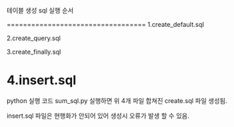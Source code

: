 테이블 생성 sql 실행 순서

==================================
1.create_default.sql

2.create_query.sql

3.create_finally.sql

4.insert.sql
==================================

python 실행 코드 sum_sql.py 실행하면 위 4개 파일 합쳐진 create.sql 파일 생성됨.

insert.sql 파일은 현행화가 안되어 있어 생성시 오류가 발생 할 수 있음.